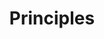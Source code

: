 ---
layout: redirect.njk
permalink: false
hideInSitemap: true
tags: level1
key: principles_en
title: Principles
alternativetitle: SBB User Experience Principles.
redirect: /en/principles/ux-principles/overview/
parent: en
order: 1
---